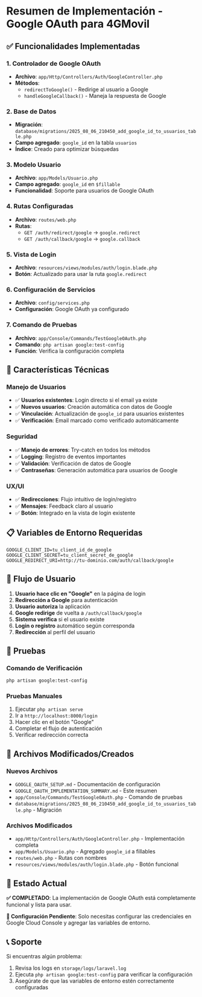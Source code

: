 # Resumen de Implementación - Google OAuth para 4GMovil

## ✅ Funcionalidades Implementadas

### 1. **Controlador de Google OAuth**
- **Archivo**: `app/Http/Controllers/Auth/GoogleController.php`
- **Métodos**:
  - `redirectToGoogle()` - Redirige al usuario a Google
  - `handleGoogleCallback()` - Maneja la respuesta de Google

### 2. **Base de Datos**
- **Migración**: `database/migrations/2025_08_06_210450_add_google_id_to_usuarios_table.php`
- **Campo agregado**: `google_id` en la tabla `usuarios`
- **Índice**: Creado para optimizar búsquedas

### 3. **Modelo Usuario**
- **Archivo**: `app/Models/Usuario.php`
- **Campo agregado**: `google_id` en `$fillable`
- **Funcionalidad**: Soporte para usuarios de Google OAuth

### 4. **Rutas Configuradas**
- **Archivo**: `routes/web.php`
- **Rutas**:
  - `GET /auth/redirect/google` → `google.redirect`
  - `GET /auth/callback/google` → `google.callback`

### 5. **Vista de Login**
- **Archivo**: `resources/views/modules/auth/login.blade.php`
- **Botón**: Actualizado para usar la ruta `google.redirect`

### 6. **Configuración de Servicios**
- **Archivo**: `config/services.php`
- **Configuración**: Google OAuth ya configurado

### 7. **Comando de Pruebas**
- **Archivo**: `app/Console/Commands/TestGoogleOAuth.php`
- **Comando**: `php artisan google:test-config`
- **Función**: Verifica la configuración completa

## 🔧 Características Técnicas

### **Manejo de Usuarios**
- ✅ **Usuarios existentes**: Login directo si el email ya existe
- ✅ **Nuevos usuarios**: Creación automática con datos de Google
- ✅ **Vinculación**: Actualización de `google_id` para usuarios existentes
- ✅ **Verificación**: Email marcado como verificado automáticamente

### **Seguridad**
- ✅ **Manejo de errores**: Try-catch en todos los métodos
- ✅ **Logging**: Registro de eventos importantes
- ✅ **Validación**: Verificación de datos de Google
- ✅ **Contraseñas**: Generación automática para usuarios de Google

### **UX/UI**
- ✅ **Redirecciones**: Flujo intuitivo de login/registro
- ✅ **Mensajes**: Feedback claro al usuario
- ✅ **Botón**: Integrado en la vista de login existente

## 📋 Variables de Entorno Requeridas

```env
GOOGLE_CLIENT_ID=tu_client_id_de_google
GOOGLE_CLIENT_SECRET=tu_client_secret_de_google
GOOGLE_REDIRECT_URI=http://tu-dominio.com/auth/callback/google
```

## 🚀 Flujo de Usuario

1. **Usuario hace clic en "Google"** en la página de login
2. **Redirección a Google** para autenticación
3. **Usuario autoriza** la aplicación
4. **Google redirige** de vuelta a `/auth/callback/google`
5. **Sistema verifica** si el usuario existe
6. **Login o registro** automático según corresponda
7. **Redirección** al perfil del usuario

## 🧪 Pruebas

### **Comando de Verificación**
```bash
php artisan google:test-config
```

### **Pruebas Manuales**
1. Ejecutar `php artisan serve`
2. Ir a `http://localhost:8000/login`
3. Hacer clic en el botón "Google"
4. Completar el flujo de autenticación
5. Verificar redirección correcta

## 📁 Archivos Modificados/Creados

### **Nuevos Archivos**
- `GOOGLE_OAUTH_SETUP.md` - Documentación de configuración
- `GOOGLE_OAUTH_IMPLEMENTATION_SUMMARY.md` - Este resumen
- `app/Console/Commands/TestGoogleOAuth.php` - Comando de pruebas
- `database/migrations/2025_08_06_210450_add_google_id_to_usuarios_table.php` - Migración

### **Archivos Modificados**
- `app/Http/Controllers/Auth/GoogleController.php` - Implementación completa
- `app/Models/Usuario.php` - Agregado `google_id` a fillables
- `routes/web.php` - Rutas con nombres
- `resources/views/modules/auth/login.blade.php` - Botón funcional

## 🎯 Estado Actual

**✅ COMPLETADO**: La implementación de Google OAuth está completamente funcional y lista para usar.

**🔧 Configuración Pendiente**: Solo necesitas configurar las credenciales en Google Cloud Console y agregar las variables de entorno.

## 📞 Soporte

Si encuentras algún problema:
1. Revisa los logs en `storage/logs/laravel.log`
2. Ejecuta `php artisan google:test-config` para verificar la configuración
3. Asegúrate de que las variables de entorno estén correctamente configuradas
